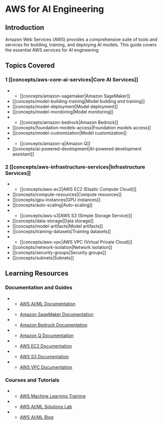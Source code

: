 # AWS for AI Engineering

## Introduction

Amazon Web Services (AWS) provides a comprehensive suite of tools and services for building, training, and deploying AI
models. This guide covers the essential AWS services for AI engineering

## Topics Covered

### 1 \[\[concepts/aws-core-ai-services|Core AI Services]]

  - - \[\[concepts/amazon-sagemaker|Amazon SageMaker]]
  - \[\[concepts/model-building-training|Model building and training]]
  - \[\[concepts/model-deployment|Model deployment]]
  - \[\[concepts/model-monitoring|Model monitoring]]
  - - \[\[concepts/amazon-bedrock|Amazon Bedrock]]
  - \[\[concepts/foundation-models-access|Foundation models access]]
  - \[\[concepts/model-customization|Model customization]]
  - - \[\[concepts/amazon-q|Amazon Q]]
  - \[\[concepts/ai-powered-development|AI-powered development assistant]]

### 2 \[\[concepts/aws-infrastructure-services|Infrastructure Services]]

  - - \[\[concepts/aws-ec2|AWS EC2 (Elastic Compute Cloud)]]
  - \[\[concepts/compute-resources|Compute resources]]
  - \[\[concepts/gpu-instances|GPU instances]]
  - \[\[concepts/auto-scaling|Auto-scaling]]
  - - \[\[concepts/aws-s3|AWS S3 (Simple Storage Service)]]
  - \[\[concepts/data-storage|Data storage]]
  - \[\[concepts/model-artifacts|Model artifacts]]
  - \[\[concepts/training-datasets|Training datasets]]
  - - \[\[concepts/aws-vpc|AWS VPC (Virtual Private Cloud)]]
  - \[\[concepts/network-isolation|Network isolation]]
  - \[\[concepts/security-groups|Security groups]]
  - \[\[concepts/subnets|Subnets]]

## Learning Resources

### Documentation and Guides

  - - [AWS AI/ML Documentation](https://aws.amazon.com/ai/)
  - - [Amazon SageMaker Documentation](https://docs.aws.amazon.com/sagemaker/)
  - - [Amazon Bedrock Documentation](https://docs.aws.amazon.com/bedrock/)
  - - [Amazon Q Documentation](https://aws.amazon.com/q/)
  - - [AWS EC2 Documentation](https://docs.aws.amazon.com/ec2/)
  - - [AWS S3 Documentation](https://docs.aws.amazon.com/s3/)
  - - [AWS VPC Documentation](https://docs.aws.amazon.com/vpc/)

### Courses and Tutorials

  - - [AWS Machine Learning Training](https://aws.amazon.com/training/learning-paths/machine-learning/)
  - - [AWS AI/ML Solutions Lab](https://aws.amazon.com/machine-learning/solutions-lab/)
  - - [AWS AI/ML Blog](https://aws.amazon.com/blogs/machine-learning/)
